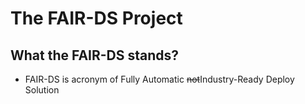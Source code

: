 # The FAIR-DS Project
## What the FAIR-DS stands?
 * FAIR-DS is acronym of Fully Automatic ~~not~~Industry-Ready Deploy Solution
